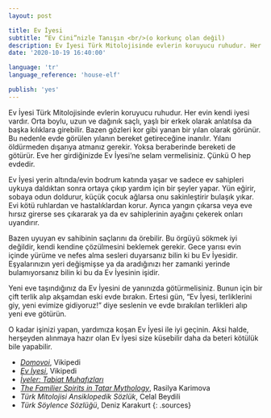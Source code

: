 ```yaml
---
layout: post

title: Ev İyesi
subtitle: “Ev Cini”nizle Tanışın <br/>(o korkunç olan değil)
description: Ev İyesi Türk Mitolojisinde evlerin koruyucu ruhudur. Her evin kendi iyesi vardır. Orta boylu, uzun ve dağınık saçlı, yaşlı bir erkek olarak anlatılsa da başka kılıklara girebilir.
date: '2020-10-19 16:40:00'

language: 'tr'
language_reference: 'house-elf'

publish: 'yes'
---
```


Ev İyesi Türk Mitolojisinde evlerin koruyucu ruhudur. Her evin kendi iyesi vardır. Orta boylu, uzun ve dağınık saçlı, yaşlı bir erkek olarak anlatılsa da başka kılıklara girebilir. Bazen gözleri kor gibi yanan bir yılan olarak görünür. Bu nedenle evde görülen yılanın bereket getireceğine inanılır. Yılanı öldürmeden dışarıya atmanız gerekir. Yoksa beraberinde bereketi de götürür. Eve her girdiğinizde Ev İyesi’ne selam vermelisiniz. Çünkü O hep evdedir.

Ev İyesi yerin altında/evin bodrum katında yaşar ve sadece ev sahipleri uykuya daldıktan sonra ortaya çıkıp yardım için bir şeyler yapar. Yün eğirir, sobaya odun doldurur, küçük çocuk ağlarsa onu sakinleştirir bulaşık yıkar. Evi kötü ruhlardan ve hastalıklardan korur.  Ayrıca yangın çıkarsa veya eve hırsız girerse ses çıkararak ya da ev sahiplerinin ayağını çekerek onları uyandırır.

Bazen uyuyan ev sahibinin saçlarını da örebilir. Bu örgüyü sökmek iyi değildir, kendi kendine çözülmesini beklemek gerekir. Gece yarısı evin içinde yürüme ve nefes alma sesleri duyarsanız bilin ki bu Ev İyesidir. Eşyalarınızın yeri değişmişse ya da aradığınızı her zamanki yerinde bulamıyorsanız bilin ki bu da Ev İyesinin işidir.

Yeni eve taşındığınız da Ev İyesini de yanınızda götürmelisiniz. Bunun için bir çift terlik alıp akşamdan eski evde bırakın. Ertesi gün, “Ev İyesi, terliklerini giy, yeni evimize gidiyoruz!” diye seslenin ve evde bırakılan terlikleri alıp yeni eve götürün.

O kadar işinizi yapan, yardımıza koşan Ev İyesi ile iyi geçinin. Aksi halde, herşeyden alınmaya hazır olan Ev İyesi size küsebilir daha da beteri kötülük bile yapabilir.


+ *[Domovoi](https://tr.wikipedia.org/wiki/Domovoi#/media/Dosya:Domovoi.jpg)*, Vikipedi
+ *[Ev İyesi](https://tr.wikipedia.org/wiki/Ev_iyesi)*, Vikipedi
+ *[İyeler: Tabiat Muhafızları](https://www.shallwe.com.tr/iyeler-tabiat-muhafizlari/)*
+ *[The Familier Spirits in Tatar Mythology](https://dergipark.org.tr/tr/download/article-file/223080)*, Rasilya Karimova
+ *Türk Mitolojisi Ansiklopedik Sözlük*, Celal Beydili
+ *Türk Söylence Sözlüğü*, Deniz Karakurt
{: .sources}
